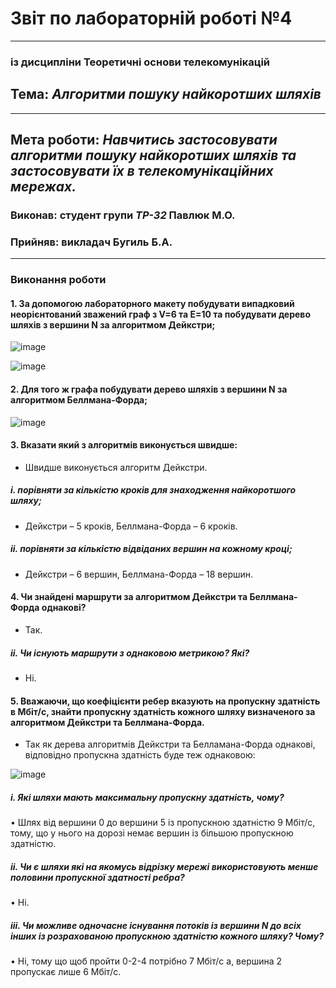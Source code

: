 # Звіт по лабораторній роботі №4
---
### із дисципліни Теоретичні основи телекомунікацій
## Тема: *Алгоритми пошуку найкоротших шляхів*
---
## Мета роботи: *Навчитись застосовувати алгоритми пошуку найкоротших шляхів та застосовувати їх в телекомунікаційних мережах.*

### Виконав: студент групи *ТР-32* Павлюк М.О.
### Прийняв: викладач Бугиль Б.А.
---

### Виконання роботи
#### 1.	За допомогою лабораторного макету побудувати випадковий неорієнтований зважений граф з V=6 та E=10 та побудувати дерево шляхів з вершини N за алгоритмом Дейкстри;

![image](https://user-images.githubusercontent.com/80635778/120107304-42b7ca00-c169-11eb-96b1-0ce380e06c7e.png)

![image](https://user-images.githubusercontent.com/80635778/120107919-890e2880-c16b-11eb-8e24-7d6f42f3d364.png)



#### 2.	Для того ж графа побудувати дерево шляхів з вершини N за алгоритмом Беллмана-Форда;

![image](https://user-images.githubusercontent.com/80635778/120108092-41d46780-c16c-11eb-9211-f119da78b829.png)



#### 3.	Вказати який з алгоритмів виконується швидше:
* Швидше виконується алгоритм Дейкстри.

##### i.	порівняти за кількістю кроків для знаходження найкоротшого шляху;
* Дейкстри – 5 кроків, Беллмана-Форда – 6 кроків.

##### ii.	порівняти за кількістю відвіданих вершин на кожному кроці;
* Дейкстри – 6 вершин, Беллмана-Форда – 18 вершин.

#### 4.	Чи знайдені маршрути за алгоритмом Дейкстри та Беллмана-Форда однакові?
* Так.

##### ii.	Чи існують маршрути з однаковою метрикою? Які?
* Ні.

#### 5.	Вважаючи, що коефіцієнти ребер вказують на пропускну здатність в Мбіт/с, знайти пропускну здатність кожного шляху визначеного за алгоритмом Дейкстри та Беллмана-Форда.
* Так як дерева алгоритмів Дейкстри та Белламана-Форда однакові, відповідно пропускна здатність буде теж однаковою:

![image](https://user-images.githubusercontent.com/80635778/120108214-e060c880-c16c-11eb-91b7-9bbb7698b7ba.png)

##### i.	Які шляхи мають максимальну пропускну здатність, чому?
 •	Шлях від вершини 0 до вершини 5 із пропускною здатністю 9 Мбіт/с, тому, що у нього на дорозі немає вершин із більшою пропускною здатністю.

##### ii.	Чи є шляхи які на якомусь відрізку мережі використовують менше половини пропускної здатності ребра?
 •	Ні.

##### iii.	Чи можливе одночасне існування потоків із вершини N до всіх інших із розрахованою пропускною здатністю кожного шляху? Чому?
•	Ні, тому що щоб пройти 0-2-4 потрібно 7 Мбіт/с а, вершина 2 пропускає лише 6 Мбіт/с.
